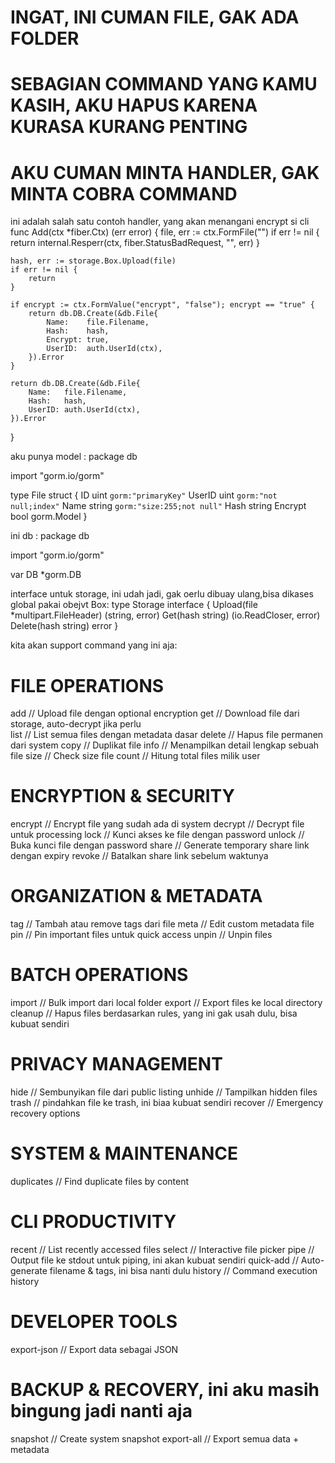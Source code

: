# INGAT, INI CUMAN FILE, GAK ADA FOLDER
# SEBAGIAN COMMAND YANG KAMU KASIH, AKU HAPUS KARENA KURASA KURANG PENTING
# AKU CUMAN MINTA HANDLER, GAK MINTA COBRA COMMAND

ini adalah salah satu contoh handler, yang akan menangani encrypt si cli
func Add(ctx *fiber.Ctx) (err error) {
	file, err := ctx.FormFile("")
	if err != nil {
		return internal.Resperr(ctx, fiber.StatusBadRequest, "", err)
	}

	hash, err := storage.Box.Upload(file)
	if err != nil {
		return
	}

	if encrypt := ctx.FormValue("encrypt", "false"); encrypt == "true" {
		return db.DB.Create(&db.File{
			Name:    file.Filename,
			Hash:    hash,
			Encrypt: true,
			UserID:  auth.UserId(ctx),
		}).Error
	}

	return db.DB.Create(&db.File{
		Name:   file.Filename,
		Hash:   hash,
		UserID: auth.UserId(ctx),
	}).Error
}

aku punya model :
package db

import "gorm.io/gorm"

type File struct {
	ID      uint   `gorm:"primaryKey"`
	UserID  uint   `gorm:"not null;index"`
	Name    string `gorm:"size:255;not null"`
	Hash    string
	Encrypt bool
	gorm.Model
}

ini db :
package db

import "gorm.io/gorm"

var DB *gorm.DB

interface untuk storage, ini udah jadi, gak oerlu dibuay ulang,bisa dikases global pakai obejvt Box:
type Storage interface {
	Upload(file *multipart.FileHeader) (string, error)
	Get(hash string) (io.ReadCloser, error)
	Delete(hash string) error
}

kita akan support command yang ini aja:
# FILE OPERATIONS
add         // Upload file dengan optional encryption
get         // Download file dari storage, auto-decrypt jika perlu  
list        // List semua files dengan metadata dasar
delete      // Hapus file permanen dari system
copy        // Duplikat file
info        // Menampilkan detail lengkap sebuah file
size        // Check size file
count       // Hitung total files milik user

# ENCRYPTION & SECURITY
encrypt     // Encrypt file yang sudah ada di system
decrypt     // Decrypt file untuk processing
lock        // Kunci akses ke file dengan password
unlock      // Buka kunci file dengan password
share       // Generate temporary share link dengan expiry
revoke      // Batalkan share link sebelum waktunya

# ORGANIZATION & METADATA
tag         // Tambah atau remove tags dari file
meta        // Edit custom metadata file
pin         // Pin important files untuk quick access
unpin       // Unpin files

# BATCH OPERATIONS  
import      // Bulk import dari local folder
export      // Export files ke local directory
cleanup     // Hapus files berdasarkan rules, yang ini gak usah dulu, bisa kubuat sendiri

# PRIVACY MANAGEMENT
hide        // Sembunyikan file dari public listing
unhide      // Tampilkan hidden files
trash // pindahkan file ke trash, ini biaa kubuat sendiri
recover     // Emergency recovery options

# SYSTEM & MAINTENANCE
duplicates  // Find duplicate files by content

# CLI PRODUCTIVITY
recent      // List recently accessed files
select      // Interactive file picker
pipe        // Output file ke stdout untuk piping, ini akan kubuat sendiri
quick-add   // Auto-generate filename & tags, ini bisa nanti dulu
history     // Command execution history

# DEVELOPER TOOLS
export-json // Export data sebagai JSON

# BACKUP & RECOVERY, ini aku masih bingung jadi nanti aja
snapshot    // Create system snapshot
export-all  // Export semua data + metadata
